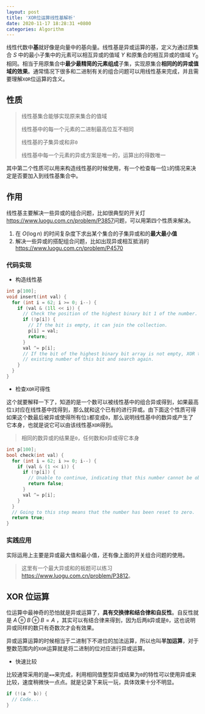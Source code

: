 ```yaml
---
layout: post
title: 'XOR位运算线性基解析'
date: 2020-11-17 18:28:31 +0800
categories: Algorithm
---
```


线性代数中**基**就好像是向量中的基向量。线性基是异或运算的基，定义为通过原集合 $S$ 中的最小子集中的元素可以相互异或的值域 $Y$ 和原集合的相互异或的值域 $Y_{0}$ 相同。相当于用原集合中**最少最精简的元素组成**子集，实现原集合**相同的的异或值域的效果**。通常情况下很多和二进制有关的组合问题可以用线性基来完成，并且需要理解`XOR`位运算的含义。

## 性质

> 线性基集合能够实现原来集合的值域
>
> 线性基中的每一个元素的二进制最高位互不相同
>
> 线性基的子集异或和非`0`
>
> 线性基中每一个元素的异或方案是唯一的，运算出的得数唯一

其中第二个性质可以用来构造线性基的时候使用，有一个检查每一位`1`的情况来决定是否要加入到线性基集合中。

## 作用

线性基主要解决一些异或的组合问题，比如很典型的开关灯<https://www.luogu.com.cn/problem/P3857>问题，可以用第四个性质来解决。

1. 在 $O(\log n)$ 的时间复杂度下求出某个集合的子集异或和的**最大最小值**
2. 解决一些异或的搭配组合问题，比如出现异或相互抵消的<https://www.luogu.com.cn/problem/P4570>

### 代码实现

- 构造线性基

```c++
int p[100];
void insert(int val) {
  for (int i = 62; i >= 0; i--) {
    if (val & (1ll << i)) {
      // Check the position of the highest binary bit 1 of the number.
      if (!p[i]) {
        // If the bit is empty, it can join the collection.
        p[i] = val;
        return;
      }
      val ^= p[i];
      // If the bit of the highest binary bit array is not empty, XOR the
      // existing number of this bit and search again.
    }
  }
}
```

- 检查`XOR`可得性

这个就要解释一下了，知道的是一个数可以被线性基中的组合异或得到，如果最高位`1`对应在线性基中找得到，那么就和这个已有的进行异或。由下面这个性质可得如果这个数最后被异或使得所有位`1`都变成`0`，那么说明线性基中的数异或产生了它本身，也就是说它可以由该线性基`XOR`得到。

> 相同的数异或的结果是`0`，任何数和`0`异或得它本身

```c++
int p[100];
bool check(int val) {
  for (int i = 62; i >= 0; i--) {
    if (val & (1 << i)) {
      if (!p[i]) {
        // Unable to continue, indicating that this number cannot be obtained.
        return false;
      }
      val ^= p[i];
    }
  }
  // Going to this step means that the number has been reset to zero.
  return true;
}
```

### 实践应用

实际运用上主要是异或最大值和最小值，还有像上面的开关组合问题的使用。

> 这里有一个最大异或和的板题可以练习<https://www.luogu.com.cn/problem/P3812>。

## XOR 位运算

位运算中最神奇的恐怕就是异或运算了，**具有交换律和结合律和自反性**。自反性就是 $A\oplus B\oplus B=A$ ，其实可以有结合律来得到，因为后两`B`异或是`0`，这也说明异或同样的数只有奇数次才会有效果。

异或运算运算的时候相当于二进制下不进位的加法运算，所以也叫**半加运算**，对于整数范围内的`XOR`运算就是将二进制的位对应进行异或运算。

- 快速比较

比较通常采用的是`==`来完成，利用相同值整型异或结果为`0`的特性可以使用异或来比较，速度稍微快一点点。就是记录下来玩一玩，具体效果十分不明显。

```c++
if (!(a ^ b)) {
  // Code...
}
```
